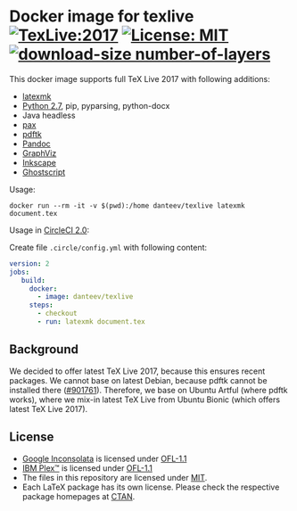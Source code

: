# Docker image for texlive [![TexLive:2017](https://img.shields.io/badge/TeX%20Live-2017-blue.svg)](https://www.tug.org/texlive/acquire.html) [![License: MIT](https://img.shields.io/badge/License-MIT-yellow.svg)](https://opensource.org/licenses/MIT) [![download-size number-of-layers](https://images.microbadger.com/badges/image/danteev/texlive.svg)](https://microbadger.com/images/danteev/texlive)

This docker image supports full TeX Live 2017 with following additions:

- [latexmk](https://www.ctan.org/pkg/latexmk/)
- [Python 2.7](https://pythonclock.org/), pip, pyparsing, python-docx
- Java headless
- [pax](http://ctan.org/pkg/pax)
- [pdftk](https://www.pdflabs.com/tools/pdftk-the-pdf-toolkit/)
- [Pandoc](http://pandoc.org/)
- [GraphViz](https://www.graphviz.org/)
- [Inkscape](https://inkscape.org/)
- [Ghostscript](https://www.ghostscript.com/)

Usage:

    docker run --rm -it -v $(pwd):/home danteev/texlive latexmk document.tex

Usage in [CircleCI 2.0](https://circleci.com/docs/2.0/):

Create file `.circle/config.yml` with following content:

```yaml
version: 2
jobs:
   build:
     docker:
       - image: danteev/texlive
     steps:
       - checkout
       - run: latexmk document.tex
```

## Background

We decided to offer latest TeX Live 2017, because this ensures recent packages.
We cannot base on latest Debian, because pdftk cannot be installed there ([#901761](https://bugs.debian.org/cgi-bin/bugreport.cgi?bug=901761)).
Therefore, we base on Ubuntu Artful (where pdftk works), where we mix-in latest TeX Live from Ubuntu Bionic (which offers latest TeX Live 2017).

## License

- [Google Inconsolata](https://fonts.google.com/specimen/Inconsolata) is licensed under [OFL-1.1](https://spdx.org/licenses/OFL-1.1.html)
- [IBM Plex™](https://github.com/IBM/plex/) is licensed under [OFL-1.1](https://spdx.org/licenses/OFL-1.1.html)
- The files in this repository are licensed under [MIT](https://spdx.org/licenses/MIT.html).
- Each LaTeX package has its own license.
  Please check the respective package homepages at [CTAN](https://www.ctan.org/).

